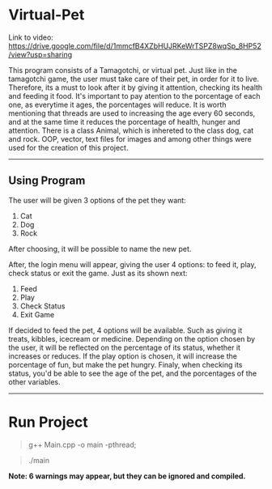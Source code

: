 # Virtual-Pet

Link to video: https://drive.google.com/file/d/1mmcfB4XZbHUJRKeWrTSPZ8wqSp_8HP52/view?usp=sharing

This program consists of a Tamagotchi, or virtual pet. Just like in the tamagotchi game, the user must take care of their pet, in order for it to live. Therefore, its a must to look after it by giving it attention, checking its health and feeding it food. It's important to pay atention to the porcentage of each one, as everytime it ages, the porcentages will reduce. 
It is worth mentioning that threads are used to increasing the age every 60 seconds, and at the same time it reduces the porcentage of health, hunger and attention. There is a class Animal, which is inhereted to the class dog, cat and rock. OOP, vector, text files for images and among other things were used for the creation of this project. 

---
## Using Program
The user will be given 3 options of the pet they want:
1) Cat
2) Dog
3) Rock

After choosing, it will be possible to name the new pet.

After, the login menu will appear, giving the user 4 options: to feed it, play, check status or exit the game. Just as its shown next: 
1. Feed 
2. Play  
3. Check Status
4. Exit Game

If decided to feed the pet, 4 options will be available. Such as giving it treats, kibbles, icecream or medicine. Depending on the option chosen by the user, it will be reflected on the percentage of its status, whether it increases or reduces. 
If the play option is chosen, it will increase the porcentage of fun, but make the pet hungry. Finaly, when checking its status, you'd be able to see the age of the pet, and the porcentages of the other variables. 

---
# Run Project
> g++  Main.cpp  -o main -pthread;

> ./main    


**Note: 6 warnings may appear, but they can be ignored and compiled.**

